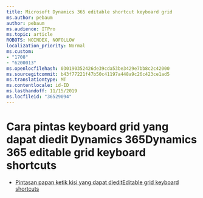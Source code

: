 ```yaml
---
title: Microsoft Dynamics 365 editable shortcut keyboard grid
ms.author: pebaum
author: pebaum
ms.audience: ITPro
ms.topic: article
ROBOTS: NOINDEX, NOFOLLOW
localization_priority: Normal
ms.custom:
- "1708"
- "6200013"
ms.openlocfilehash: 030190352426de39cda53be3429e7bb8c2c42000
ms.sourcegitcommit: b43f77221f47b50c41197a448a9c26c423ce1ad5
ms.translationtype: MT
ms.contentlocale: id-ID
ms.lasthandoff: 11/15/2019
ms.locfileid: "36529094"
---
```

# <a name="dynamics-365-editable-grid-keyboard-shortcuts"></a><span data-ttu-id="6803f-102">Cara pintas keyboard grid yang dapat diedit Dynamics 365</span><span class="sxs-lookup"><span data-stu-id="6803f-102">Dynamics 365 editable grid keyboard shortcuts</span></span>

* [<span data-ttu-id="6803f-103">Pintasan papan ketik kisi yang dapat diedit</span><span class="sxs-lookup"><span data-stu-id="6803f-103">Editable grid keyboard shortcuts</span></span>](https://docs.microsoft.com/dynamics365/customer-engagement/basics/keyboard-shortcuts#editable-grids-views)
